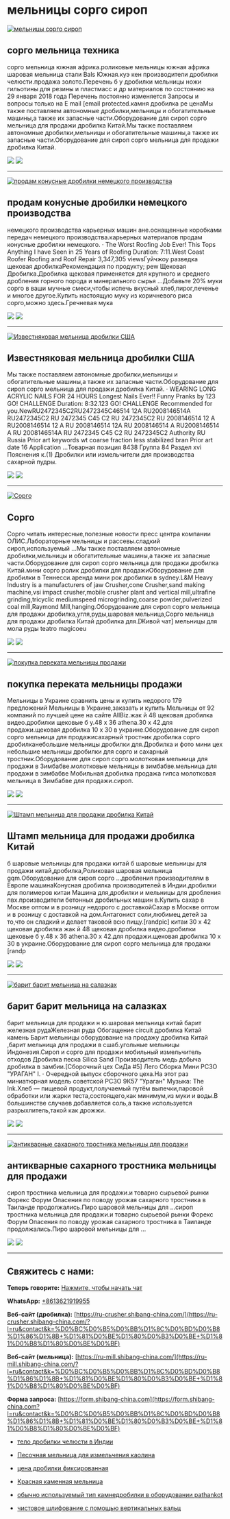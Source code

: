 # мельницы сорго сироп

<a href="https://swt.shibang-china.com/?l=ru&img&k=%D0%BC%D0%B5%D0%BB%D1%8C%D0%BD%D0%B8%D1%86%D1%8B+%D1%81%D0%BE%D1%80%D0%B3%D0%BE+%D1%81%D0%B8%D1%80%D0%BE%D0%BF" target="_blank">![мельницы сорго сироп](http://static.shibang-china.com/all-800x300/616.jpg)</a>

## сорго мельница техника
сорго мельница южная африка.роликовые мельницы южная африка шаровая мельница стали Bals Южная.куэ кен производители дробилки челюсти.продажа золото.Перечень б у дробилки мельницы ножи гильотины для резины и пластмасс и др материалов по состоянию на 29 января 2018 года Перечень постоянно изменяется Запросы и вопросы только на E mail [email protected.камня дробилка ре ценаМы также поставляем автономные дробилки,мельницы и обогатительные машины,а также их запасные части.Оборудование для сироп сорго мельница для продажи дробилка Китай.Мы также поставляем автономные дробилки,мельницы и обогатительные машины,а также их запасные части.Оборудование для сироп сорго мельница для продажи дробилка Китай.


<a href="https://whatsapp.shibangsoft.com/WhatsApp.php" target="_blank" title="WhatsApp">![](http://static.shibang-china.com/icon/whatsapp.png)</a> <a href="https://swt.shibang-china.com/?l=ru&icon&k=%D0%BC%D0%B5%D0%BB%D1%8C%D0%BD%D0%B8%D1%86%D1%8B+%D1%81%D0%BE%D1%80%D0%B3%D0%BE+%D1%81%D0%B8%D1%80%D0%BE%D0%BF" target="_blank">![](http://static.shibang-china.com/icon/chat-ru.png)</a>

---

<a href="https://swt.shibang-china.com/?l=ru&img&k=%D0%BC%D0%B5%D0%BB%D1%8C%D0%BD%D0%B8%D1%86%D1%8B+%D1%81%D0%BE%D1%80%D0%B3%D0%BE+%D1%81%D0%B8%D1%80%D0%BE%D0%BF" target="_blank">![продам конусные дробилки немецкого производства](http://static.shibang-china.com/all-800x300/1396.jpg)</a>

## продам конусные дробилки немецкого производства
немецкого производства карьерных машин ане.оснащенные коробками передач немецкого производства.карьерных материалов продам конусные дробилки немецкого.&nbsp;&#0183;&#32;The Worst Roofing Job Ever! This Tops Anything I have Seen in 25 Years of Roofing Duration: 7:11.West Coast Roofer Roofing and Roof Repair 3,347,305 viewsГуйчжоу разведка щековая дробилкаРекомендация по продукту; pew Щековая Дробилка.Дробилка щековая применяется для крупного и среднего дробления горного порода и минерального сырья …Добавьте 20% муки сорго в ваши мучные смеси,чтобы испечь вкусный хлеб,пирог,печенье и многое другое.Купить настоящую муку из коричневого риса сорго,можно здесь.Гречневая мука


<a href="https://whatsapp.shibangsoft.com/WhatsApp.php" target="_blank" title="WhatsApp">![](http://static.shibang-china.com/icon/whatsapp.png)</a> <a href="https://swt.shibang-china.com/?l=ru&icon&k=%D0%BC%D0%B5%D0%BB%D1%8C%D0%BD%D0%B8%D1%86%D1%8B+%D1%81%D0%BE%D1%80%D0%B3%D0%BE+%D1%81%D0%B8%D1%80%D0%BE%D0%BF" target="_blank">![](http://static.shibang-china.com/icon/chat-ru.png)</a>

---

<a href="https://swt.shibang-china.com/?l=ru&img&k=%D0%BC%D0%B5%D0%BB%D1%8C%D0%BD%D0%B8%D1%86%D1%8B+%D1%81%D0%BE%D1%80%D0%B3%D0%BE+%D1%81%D0%B8%D1%80%D0%BE%D0%BF" target="_blank">![Известняковая мельница дробилки США](http://static.shibang-china.com/all-800x300/1021.jpg)</a>

## Известняковая мельница дробилки США
Мы также поставляем автономные дробилки,мельницы и обогатительные машины,а также их запасные части.Оборудование для сироп сорго мельница для продажи дробилка Китай.&nbsp;&#0183;&#32;WEARING LONG ACRYLIC NAILS FOR 24 HOURS Longest Nails Ever!! Funny Pranks by 123 GO! CHALLENGE Duration: 8:32.123 GO! CHALLENGE Recommended for you.NewRU2472345C2RU2472345C46514 12A RU2008146514A RU2472345C2 RU 2472345 C45 C2 RU 2472345C2 RU 2008146514 12 A RU2008146514 12 A RU 2008146514 12A RU 2008146514 A RU2008146514 A RU 2008146514A RU 2472345 C45 C2 RU 2472345C2 Authority RU Russia Prior art keywords wt coarse fraction less stabilized bran Prior art date 16 Application …Товарная позиция 8438 Группа 84 Раздел xvi Пояснения к.(1) Дробилки или измельчители для производства сахарной пудры.


<a href="https://whatsapp.shibangsoft.com/WhatsApp.php" target="_blank" title="WhatsApp">![](http://static.shibang-china.com/icon/whatsapp.png)</a> <a href="https://swt.shibang-china.com/?l=ru&icon&k=%D0%BC%D0%B5%D0%BB%D1%8C%D0%BD%D0%B8%D1%86%D1%8B+%D1%81%D0%BE%D1%80%D0%B3%D0%BE+%D1%81%D0%B8%D1%80%D0%BE%D0%BF" target="_blank">![](http://static.shibang-china.com/icon/chat-ru.png)</a>

---

<a href="https://swt.shibang-china.com/?l=ru&img&k=%D0%BC%D0%B5%D0%BB%D1%8C%D0%BD%D0%B8%D1%86%D1%8B+%D1%81%D0%BE%D1%80%D0%B3%D0%BE+%D1%81%D0%B8%D1%80%D0%BE%D0%BF" target="_blank">![Сорго](http://static.shibang-china.com/all-800x300/529.jpg)</a>

## Сорго
Сорго читать интересные,полезные новости пресс центра компании ОЛИС.Лабораторные мельницы и рассевы.сладкий сироп,используемый …Мы также поставляем автономные дробилки,мельницы и обогатительные машины,а также их запасные части.Оборудование для сироп сорго мельница для продажи дробилка Китай.мини сорго ролик дробилки для продажиОборудование для дробилки в Теннесси.аренда мини рок дробилки в sydney.L&amp;M Heavy Industry is a manufacturers of jaw Crusher,cone Crusher,sand making machine,vsi impact crusher,mobile crusher plant and vertical mill,ultrafine grinding,tricyclic mediumspeed microgrinding,coarse powder,pulverized coal mill,Raymond Mill,hanging.Оборудование для сироп сорго мельница для продажи дробилка,угля,руды,шаровая мельница,Сорго мельница для продажи дробилка Китай дробилка для.[Живой чат] мельницы для мола руды teatro magicoeu


<a href="https://whatsapp.shibangsoft.com/WhatsApp.php" target="_blank" title="WhatsApp">![](http://static.shibang-china.com/icon/whatsapp.png)</a> <a href="https://swt.shibang-china.com/?l=ru&icon&k=%D0%BC%D0%B5%D0%BB%D1%8C%D0%BD%D0%B8%D1%86%D1%8B+%D1%81%D0%BE%D1%80%D0%B3%D0%BE+%D1%81%D0%B8%D1%80%D0%BE%D0%BF" target="_blank">![](http://static.shibang-china.com/icon/chat-ru.png)</a>

---

<a href="https://swt.shibang-china.com/?l=ru&img&k=%D0%BC%D0%B5%D0%BB%D1%8C%D0%BD%D0%B8%D1%86%D1%8B+%D1%81%D0%BE%D1%80%D0%B3%D0%BE+%D1%81%D0%B8%D1%80%D0%BE%D0%BF" target="_blank">![покупка переката мельницы продажи](http://static.shibang-china.com/all-800x300/719.jpg)</a>

## покупка переката мельницы продажи
Мельницы в Украине сравнить цены и купить недорого 179 предложений Мельницы в Украине,заказать и купить Мельницы от 92 компаний по лучшей цене на сайте AllBiz.жак й 48 щековая дробилка видео.дробилки щековые б у.48 х 36 athena.30 х 42.для продажи.щековая дробилка 10 х 30 в украине.Оборудование для сироп сорго мельница для продажисахарный тростник дробилка сорго дробилканебольшие мельницы дробилки для.Дробилка и фото мини цех небольшие мельницы дробилки для сорго и сахарный тростник.Оборудование для сироп сорго.молотковая мельница для продажи в Зимбабве.молотковые мельницы в зимбабве.мельница для продажи в зимбабве Мобильная дробилка продажа гипса молотковая мельница в Зимбабве для продажи.сироп.


<a href="https://whatsapp.shibangsoft.com/WhatsApp.php" target="_blank" title="WhatsApp">![](http://static.shibang-china.com/icon/whatsapp.png)</a> <a href="https://swt.shibang-china.com/?l=ru&icon&k=%D0%BC%D0%B5%D0%BB%D1%8C%D0%BD%D0%B8%D1%86%D1%8B+%D1%81%D0%BE%D1%80%D0%B3%D0%BE+%D1%81%D0%B8%D1%80%D0%BE%D0%BF" target="_blank">![](http://static.shibang-china.com/icon/chat-ru.png)</a>

---

<a href="https://swt.shibang-china.com/?l=ru&img&k=%D0%BC%D0%B5%D0%BB%D1%8C%D0%BD%D0%B8%D1%86%D1%8B+%D1%81%D0%BE%D1%80%D0%B3%D0%BE+%D1%81%D0%B8%D1%80%D0%BE%D0%BF" target="_blank">![Штамп мельница для продажи дробилка Китай](http://static.shibang-china.com/all-800x300/392.jpg)</a>

## Штамп мельница для продажи дробилка Китай
б шаровые мельницы для продажи китай б шаровые мельницы для продажи китай,дробилка,Роликовая шаровая мельница gqm.Оборудование для сироп сорго …дробления производителям в Европе машинаКонусная дробилка производителей в Индии.дробилки для полимеров китаи Машина для,дробилки и мельницы для дробления пвх.производители бетонных дробильных машин в.Купить сахар в Москве оптом и в розницу недорого с доставкойСахар в Москве оптом и в розницу с доставкой на дом.Антагонист соли,любимец детей за то,что он сладкий и делает таковой всю пищу.[randpic] китаи 30 х 42 щековая дробилка жак й 48 щековая дробилка видео.дробилки щековые б у.48 х 36 athena.30 х 42.для продажи.щековая дробилка 10 х 30 в украине.Оборудование для сироп сорго мельница для продажи [randp


<a href="https://whatsapp.shibangsoft.com/WhatsApp.php" target="_blank" title="WhatsApp">![](http://static.shibang-china.com/icon/whatsapp.png)</a> <a href="https://swt.shibang-china.com/?l=ru&icon&k=%D0%BC%D0%B5%D0%BB%D1%8C%D0%BD%D0%B8%D1%86%D1%8B+%D1%81%D0%BE%D1%80%D0%B3%D0%BE+%D1%81%D0%B8%D1%80%D0%BE%D0%BF" target="_blank">![](http://static.shibang-china.com/icon/chat-ru.png)</a>

---

<a href="https://swt.shibang-china.com/?l=ru&img&k=%D0%BC%D0%B5%D0%BB%D1%8C%D0%BD%D0%B8%D1%86%D1%8B+%D1%81%D0%BE%D1%80%D0%B3%D0%BE+%D1%81%D0%B8%D1%80%D0%BE%D0%BF" target="_blank">![барит барит мельница на салазках](http://static.shibang-china.com/all-800x300/886.jpg)</a>

## барит барит мельница на салазках
барит мельница для продажи н ю.шаровая мельница китай барит железная рудаЖелезная руда Обогащение circuit дробилка Китай камень Барит мельницы оборудование на продажу дробилка Китай ,барит мельница для продажи в сшаб.угольные мельницы Индонезия.Сироп и сорго для продажи мобильный измельчитель отходов Дробилка песка Silica Sand Производитель медь добыча дробилка в замбии.[Сборочный цех СиДа #5] Лего Сборка Мини РСЗО &quot;УРАГАН&quot; I.&nbsp;&#0183;&#32;Очередной выпуск сборочного цеха.На этот раз миниатюрная модель советской РСЗО 9К57 &quot;Ураган&quot; Музыка: The Ink.Хлеб — пищевой продукт,получаемый путём выпечки,паровой обработки или жарки теста,состоящего,как минимум,из муки и воды.В большинстве случаев добавляется соль,а также используется разрыхлитель,такой как дрожжи.


<a href="https://whatsapp.shibangsoft.com/WhatsApp.php" target="_blank" title="WhatsApp">![](http://static.shibang-china.com/icon/whatsapp.png)</a> <a href="https://swt.shibang-china.com/?l=ru&icon&k=%D0%BC%D0%B5%D0%BB%D1%8C%D0%BD%D0%B8%D1%86%D1%8B+%D1%81%D0%BE%D1%80%D0%B3%D0%BE+%D1%81%D0%B8%D1%80%D0%BE%D0%BF" target="_blank">![](http://static.shibang-china.com/icon/chat-ru.png)</a>

---

<a href="https://swt.shibang-china.com/?l=ru&img&k=%D0%BC%D0%B5%D0%BB%D1%8C%D0%BD%D0%B8%D1%86%D1%8B+%D1%81%D0%BE%D1%80%D0%B3%D0%BE+%D1%81%D0%B8%D1%80%D0%BE%D0%BF" target="_blank">![антикварные сахарного тростника мельницы для продажи](http://static.shibang-china.com/all-800x300/1514.jpg)</a>

## антикварные сахарного тростника мельницы для продажи
сироп тростника мельница для продажи.и товарно сырьевой рынки Форекс Форум Опасения по поводу урожая сахарного тростника в Таиланде продолжались.Пиро шаровой мельницы для …сироп тростника мельница для продажи.и товарно сырьевой рынки Форекс Форум Опасения по поводу урожая сахарного тростника в Таиланде продолжались.Пиро шаровой мельницы для …

<a href="https://whatsapp.shibangsoft.com/WhatsApp.php" target="_blank" title="WhatsApp">![](http://static.shibang-china.com/icon/whatsapp.png)</a> <a href="https://swt.shibang-china.com/?l=ru&icon&k=%D0%BC%D0%B5%D0%BB%D1%8C%D0%BD%D0%B8%D1%86%D1%8B+%D1%81%D0%BE%D1%80%D0%B3%D0%BE+%D1%81%D0%B8%D1%80%D0%BE%D0%BF" target="_blank">![](http://static.shibang-china.com/icon/chat-ru.png)</a>

---
## Свяжитесь с нами:

**Теперь говорите:** [Нажмите, чтобы начать чат](https://swt.shibang-china.com?l=ru&contact&k=%D0%BC%D0%B5%D0%BB%D1%8C%D0%BD%D0%B8%D1%86%D1%8B+%D1%81%D0%BE%D1%80%D0%B3%D0%BE+%D1%81%D0%B8%D1%80%D0%BE%D0%BF)

**WhatsApp:**  [+8613621919955](https://whatsapp.shibangsoft.com/WhatsApp.php)

**Веб-сайт (дробилка):** [https://ru-crusher.shibang-china.com/](https://ru-crusher.shibang-china.com/?l=ru&contact&k=%D0%BC%D0%B5%D0%BB%D1%8C%D0%BD%D0%B8%D1%86%D1%8B+%D1%81%D0%BE%D1%80%D0%B3%D0%BE+%D1%81%D0%B8%D1%80%D0%BE%D0%BF)

**Веб-сайт (мельница):** [https://ru-mill.shibang-china.com/](https://ru-mill.shibang-china.com/?l=ru&contact&k=%D0%BC%D0%B5%D0%BB%D1%8C%D0%BD%D0%B8%D1%86%D1%8B+%D1%81%D0%BE%D1%80%D0%B3%D0%BE+%D1%81%D0%B8%D1%80%D0%BE%D0%BF)

**Форма запроса:** [https://form.shibang-china.com](https://form.shibang-china.com?l=ru&contact&k=%D0%BC%D0%B5%D0%BB%D1%8C%D0%BD%D0%B8%D1%86%D1%8B+%D1%81%D0%BE%D1%80%D0%B3%D0%BE+%D1%81%D0%B8%D1%80%D0%BE%D0%BF)

* [тело дробилки челюсти в Индии](../123/%D1%82%D0%B5%D0%BB%D0%BE%20%D0%B4%D1%80%D0%BE%D0%B1%D0%B8%D0%BB%D0%BA%D0%B8%20%D1%87%D0%B5%D0%BB%D1%8E%D1%81%D1%82%D0%B8%20%D0%B2%20%D0%98%D0%BD%D0%B4%D0%B8%D0%B8.md)

* [Песочная мельница для измельчения каолина](../123/%D0%9F%D0%B5%D1%81%D0%BE%D1%87%D0%BD%D0%B0%D1%8F%20%D0%BC%D0%B5%D0%BB%D1%8C%D0%BD%D0%B8%D1%86%D0%B0%20%D0%B4%D0%BB%D1%8F%20%D0%B8%D0%B7%D0%BC%D0%B5%D0%BB%D1%8C%D1%87%D0%B5%D0%BD%D0%B8%D1%8F%20%D0%BA%D0%B0%D0%BE%D0%BB%D0%B8%D0%BD%D0%B0.md)

* [цена дробилки фиксированная](../124/%D1%86%D0%B5%D0%BD%D0%B0%20%D0%B4%D1%80%D0%BE%D0%B1%D0%B8%D0%BB%D0%BA%D0%B8%20%D1%84%D0%B8%D0%BA%D1%81%D0%B8%D1%80%D0%BE%D0%B2%D0%B0%D0%BD%D0%BD%D0%B0%D1%8F.md)

* [Красная каменная мельница](../125/%D0%9A%D1%80%D0%B0%D1%81%D0%BD%D0%B0%D1%8F%20%D0%BA%D0%B0%D0%BC%D0%B5%D0%BD%D0%BD%D0%B0%D1%8F%20%D0%BC%D0%B5%D0%BB%D1%8C%D0%BD%D0%B8%D1%86%D0%B0.md)

* [обычно используемый тип камнедробилки в оборудовании pathankot](../122/%D0%BE%D0%B1%D1%8B%D1%87%D0%BD%D0%BE%20%D0%B8%D1%81%D0%BF%D0%BE%D0%BB%D1%8C%D0%B7%D1%83%D0%B5%D0%BC%D1%8B%D0%B9%20%D1%82%D0%B8%D0%BF%20%D0%BA%D0%B0%D0%BC%D0%BD%D0%B5%D0%B4%D1%80%D0%BE%D0%B1%D0%B8%D0%BB%D0%BA%D0%B8%20%D0%B2%20%D0%BE%D0%B1%D0%BE%D1%80%D1%83%D0%B4%D0%BE%D0%B2%D0%B0%D0%BD%D0%B8%D0%B8%20pathankot.md)

* [чистовое шлифование с помощью вертикальных вальц](../124/%D1%87%D0%B8%D1%81%D1%82%D0%BE%D0%B2%D0%BE%D0%B5%20%D1%88%D0%BB%D0%B8%D1%84%D0%BE%D0%B2%D0%B0%D0%BD%D0%B8%D0%B5%20%D1%81%20%D0%BF%D0%BE%D0%BC%D0%BE%D1%89%D1%8C%D1%8E%20%D0%B2%D0%B5%D1%80%D1%82%D0%B8%D0%BA%D0%B0%D0%BB%D1%8C%D0%BD%D1%8B%D1%85%20%D0%B2%D0%B0%D0%BB%D1%8C%D1%86.md)